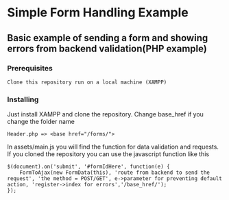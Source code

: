# Simple Form Handling Example

## Basic example of sending a form and showing errors from backend validation(PHP example)

### Prerequisites

```
Clone this repository run on a local machine (XAMPP)
```

### Installing

Just install XAMPP and clone the repository. Change base_href if you change the folder name

```
Header.php => <base href="/forms/">
```

In assets/main.js you will find the function for data validation and requests. If you cloned the repository you can use the javascript function like this

```
$(document).on('submit', '#formIdHere', function(e) {
    FormToAjax(new FormData(this), 'route from backend to send the request', 'the method = POST/GET', e->parameter for preventing default action, 'register->index for errors','/base_href/');
});   

```